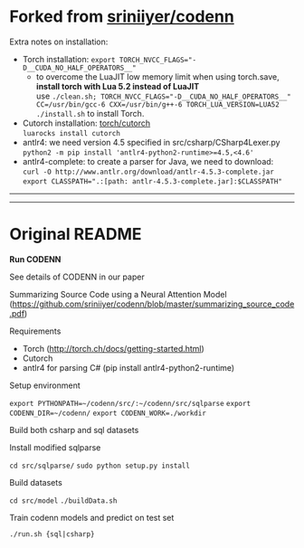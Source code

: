 # Forked from [sriniiyer/codenn](https://github.com/sriniiyer/codenn)

Extra notes on installation:
* Torch installation: ```export TORCH_NVCC_FLAGS="-D__CUDA_NO_HALF_OPERATORS__"```
  * to overcome the LuaJIT low memory limit when using torch.save, **install torch with Lua 5.2 instead of LuaJIT**\
    use ```./clean.sh; TORCH_NVCC_FLAGS="-D__CUDA_NO_HALF_OPERATORS__" CC=/usr/bin/gcc-6 CXX=/usr/bin/g++-6 TORCH_LUA_VERSION=LUA52 ./install.sh``` to install Torch.
* Cutorch installation: [torch/cutorch](https://github.com/torch/cutorch/)\
  ```luarocks install cutorch```
* antlr4: we need version 4.5 specified in src/csharp/CSharp4Lexer.py\
  ```python2 -m pip install 'antlr4-python2-runtime>=4.5,<4.6'```
* antlr4-complete: to create a parser for Java, we need to download:\
  ```curl -O http://www.antlr.org/download/antlr-4.5.3-complete.jar```\
    ```export CLASSPATH=".:[path: antlr-4.5.3-complete.jar]:$CLASSPATH"```

---
---

# Original README

**Run CODENN**

See details of CODENN in our paper

Summarizing Source Code using a Neural Attention Model (https://github.com/sriniiyer/codenn/blob/master/summarizing_source_code.pdf)

Requirements

* Torch (http://torch.ch/docs/getting-started.html)
* Cutorch
* antlr4 for parsing C# (pip install antlr4-python2-runtime)

Setup environment

`export PYTHONPATH=~/codenn/src/:~/codenn/src/sqlparse`
`export CODENN_DIR=~/codenn/`
`export CODENN_WORK=./workdir`

Build both csharp and sql datasets

Install modified sqlparse

`cd src/sqlparse/`
`sudo python setup.py install`

Build datasets

`cd src/model`
`./buildData.sh`

Train codenn models and predict on test set

`./run.sh {sql|csharp}`
